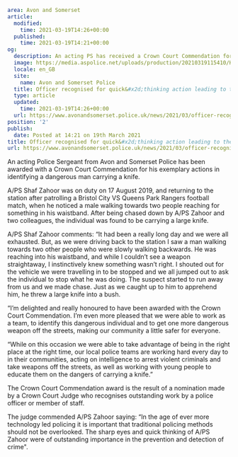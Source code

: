 ```yaml
area: Avon and Somerset
article:
  modified:
    time: 2021-03-19T14:26+00:00
  published:
    time: 2021-03-19T14:21+00:00
og:
  description: An acting PS has received a Crown Court Commendation for his outstanding work leading to the arrest of an individual carrying a knife.
  image: https://media.aspolice.net/uploads/production/20210319115410/HQ-Day-5-19-of-193-scaled.jpg
  locale: en_GB
  site:
    name: Avon and Somerset Police
  title: Officer recognised for quick&#x2d;thinking action leading to the arrest of a knife&#x2d;wielding man | Avon and Somerset Police
  type: article
  updated:
    time: 2021-03-19T14:26+00:00
  url: https://www.avonandsomerset.police.uk/news/2021/03/officer-recognised-for-quick-thinking-action-leading-to-the-arrest-of-a-knife-wielding-man/
position: '2'
publish:
  date: Posted at 14:21 on 19th March 2021
title: Officer recognised for quick&#x2d;thinking action leading to the arrest of a knife&#x2d;wielding man | Avon and Somerset Police
url: https://www.avonandsomerset.police.uk/news/2021/03/officer-recognised-for-quick-thinking-action-leading-to-the-arrest-of-a-knife-wielding-man/
```

An acting Police Sergeant from Avon and Somerset Police has been awarded with a Crown Court Commendation for his exemplary actions in identifying a dangerous man carrying a knife.

A/PS Shaf Zahoor was on duty on 17 August 2019, and returning to the station after patrolling a Bristol City VS Queens Park Rangers football match, when he noticed a male walking towards two people reaching for something in his waistband. After being chased down by A/PS Zahoor and two colleagues, the individual was found to be carrying a large knife.

A/PS Shaf Zahoor comments: “It had been a really long day and we were all exhausted. But, as we were driving back to the station I saw a man walking towards two other people who were slowly walking backwards. He was reaching into his waistband, and while I couldn’t see a weapon straightaway, I instinctively knew something wasn’t right. I shouted out for the vehicle we were travelling in to be stopped and we all jumped out to ask the individual to stop what he was doing. The suspect started to run away from us and we made chase. Just as we caught up to him to apprehend him, he threw a large knife into a bush.

“I’m delighted and really honoured to have been awarded with the Crown Court Commendation. I’m even more pleased that we were able to work as a team, to identify this dangerous individual and to get one more dangerous weapon off the streets, making our community a little safer for everyone.

“While on this occasion we were able to take advantage of being in the right place at the right time, our local police teams are working hard every day to in their communities, acting on intelligence to arrest violent criminals and take weapons off the streets, as well as working with young people to educate them on the dangers of carrying a knife.”

The Crown Court Commendation award is the result of a nomination made by a Crown Court Judge who recognises outstanding work by a police officer or member of staff.

The judge commended A/PS Zahoor saying: “In the age of ever more technology led policing it is important that traditional policing methods should not be overlooked. The sharp eyes and quick thinking of A/PS Zahoor were of outstanding importance in the prevention and detection of crime".
